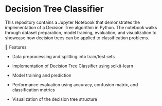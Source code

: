 # Decision Tree Classifier

This repository contains a Jupyter Notebook that demonstrates the implementation of a Decision Tree algorithm in Python. The notebook walks through dataset preparation, model training, evaluation, and visualization to showcase how decision trees can be applied to classification problems.

🚀 Features

* Data preprocessing and splitting into train/test sets

* Implementation of Decision Tree Classifier using scikit-learn

* Model training and prediction

* Performance evaluation using accuracy, confusion matrix, and classification metrics

* Visualization of the decision tree structure

